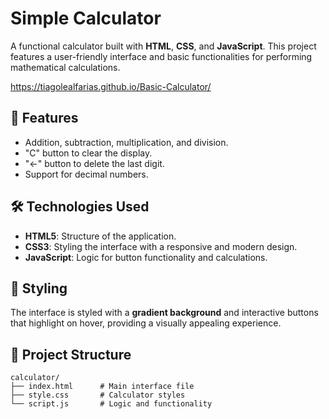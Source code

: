 # Simple Calculator

A functional calculator built with **HTML**, **CSS**, and **JavaScript**. This project features a user-friendly interface and basic functionalities for performing mathematical calculations.

https://tiagolealfarias.github.io/Basic-Calculator/

## 🚀 Features

- Addition, subtraction, multiplication, and division.
- "C" button to clear the display.
- "←" button to delete the last digit.
- Support for decimal numbers.

## 🛠️ Technologies Used

- **HTML5**: Structure of the application.
- **CSS3**: Styling the interface with a responsive and modern design.
- **JavaScript**: Logic for button functionality and calculations.

## 🎨 Styling

The interface is styled with a **gradient background** and interactive buttons that highlight on hover, providing a visually appealing experience.

## 📂 Project Structure

```plaintext
calculator/
├── index.html      # Main interface file
├── style.css       # Calculator styles
└── script.js       # Logic and functionality
